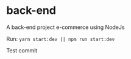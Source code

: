 # back-end

A back-end project e-commerce using NodeJs

Run: `yarn start:dev || npm run start:dev`

Test commit
